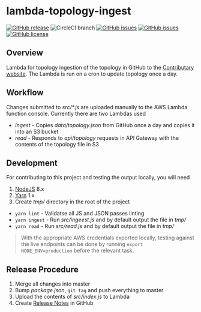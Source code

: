 # lambda-topology-ingest
[![GitHub release](https://img.shields.io/github/tag/ContributaryCommunity/lambda-topology-ingest.svg)](https://github.com/ContributaryCommunity/lambda-topology-ingest/tags)
![CircleCI branch](https://img.shields.io/circleci/project/github/ContributaryCommunity/lambda-topology-ingest/master.svg?style=plastic)
[![GitHub issues](https://img.shields.io/github/issues-raw/ContributaryCommunity/lambda-topology-ingest.svg)](https://github.com/ContributaryCommunity/lambda-topology-ingest/issues)
[![GitHub issues](https://img.shields.io/github/issues-pr-raw/ContributaryCommunity/lambda-topology-ingest.svg)](https://github.com/ContributaryCommunity/lambda-topology-ingest/issues)
[![GitHub license](https://img.shields.io/badge/license-MIT-blue.svg)](https://raw.githubusercontent.com/ContributaryCommunity/lambda-topology-ingest/master/LICENSE.md)

## Overview
Lambda for topology ingestion of the topology in GitHub to the [Contributary website](https://lambda-topology-ingest).  The Lambda is run on a cron to update topology once a day.

## Workflow
Changes submitted to _src/*.js_ are uploaded manually to the AWS Lambda function console.  Currently there are two Lambdas used
- _ingest_ - Copies _data/topology.json_ from GitHub once a day and copies it into an S3 bucket
- _read_ - Responds to _api/topology_ requests in API Gateway with the contents of the topology file in S3

## Development
For contributing to this project and testing the output locally, you will need
1. [NodeJS](https://nodejs.org/) 8.x
1. [Yarn](https://yarnpkg.com) 1.x
1. Create _tmp/_ directory in the root of the project

- `yarn lint` - Validatse all JS and JSON passes linting
- `yarn ingest` - Run _src/ingeest.js_ and by default output the file in _tmp/_
- `yarn read` - Run _src/read.js_ and by default output the file in _tmp/_

> With the appropriate AWS credentials exported locally, testing against the live endpoints can be done by running `export NODE_ENV=production` before the relevant task.

## Release Procedure
1. Merge all changes into master
1. Bump _package.json_, `git tag` and push everything to master
1. Upload the contents of _src/index.js_ to Lambda
1. Create [Release Notes](https://github.com/ContributaryCommunity/lambda-topology-ingest/releases) in GitHub